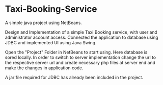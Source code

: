 # Taxi-Booking-Service
A simple java project using NetBeans.

Design and Implementation of a simple Taxi Booking service, with user and administrator account access.
Connected the application to database using JDBC and implemented UI using Java Swing.

Open the "Project" Folder in NetBeans to start using.
Here database is sored locally. In order to switch to server implementation change the url to the respective server url and create necessary php files at server end and make the changes in application code.

A jar file required for JDBC has already been included in the project.
